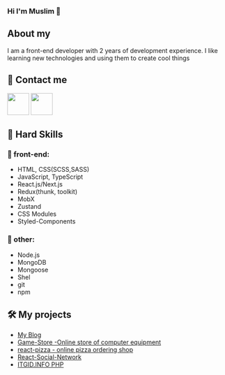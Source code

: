 ### Hi I'm Muslim 👋
## About my
I am a front-end developer with 2 years of development experience. I like learning new technologies and using them to create cool things
## 🔗 Contact me
[<img src="https://image.similarpng.com/thumbnail/2021/01/Telegram-icon-on-transparent-background-PNG.png" width="50">](https://t.me/abusafiia)
[<img src="https://upload.wikimedia.org/wikipedia/commons/thumb/f/f8/LinkedIn_icon_circle.svg/2048px-LinkedIn_icon_circle.svg.png" width="50">](https://www.linkedin.com/feed/)
## 🔨  Hard Skills
### 🚀 front-end:
  - HTML, CSS(SCSS,SASS)
  - JavaScript, TypeScript
  - React.js/Next.js
  - Redux(thunk, toolkit)
  - MobX
  - Zustand
  - CSS Modules
  - Styled-Components
### 💬 other:
  - Node.js
  - MongoDB
  - Mongoose
  - Shel
  - git
  - npm
## 🛠️ My projects
  - [My Blog](https://github.com/zamukaev/capstone-project)
  - [Game-Store -Online store of computer equipment](https://github.com/ihopeyoucanfly/gameStore-frontend)
  - [react-pizza - online pizza ordering shop](https://github.com/zamukaev/React-pizza-typescript)
  - [React-Social-Network](https://github.com/zamukaev/React-Social-Network)
  - [ITGID.INFO PHP](http://f9959517.beget.tech/)
 
